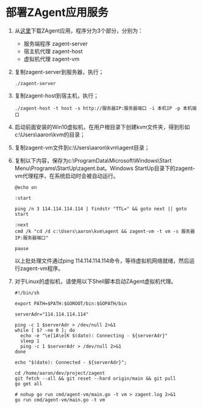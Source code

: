 # 部署ZAgent应用服务

1. 从[这里](https://github.com/easysoft/zagent/releases)下载ZAgent应用，程序分为3个部分，分别为：
   - 服务端程序 zagent-server
   - 宿主机代理 zagent-host
   - 虚拟机代理 zagent-vm

2. 复制zagent-server到服务器，执行；

   ```
   ./zagent-server
   ```

3. 复制zagent-host到宿主机，执行；

   ```
   ./zagent-host -t host -s http://服务器IP:服务器端口 -i 本机IP -p 本机端口
   ```

4. 启动前面安装的Win10虚拟机，在用户根目录下创建kvm文件夹，得到形如c:\Users\aaron\kvm的目录；
5. 复制zagent-vm文件到c:\Users\aaron\kvm\agent目录；
6. 复制以下内容，保存为c:\ProgramData\Microsoft\Windows\Start Menu\Programs\StartUp\zagent.bat。Windows StartUp目录下的zagent-vm代理程序，在系统启动时会被自动运行。

   ```
   @echo on
   
   :start
    
   ping /n 3 114.114.114.114 | findstr "TTL=" && goto next || goto start
   
   :next
   cmd /k "cd /d c:\Users\aaron\kvm\agent && zagent-vm -t vm -s 服务器IP:服务器端口"
   
   pause
   ```

   以上批处理文件通过ping 114.114.114.114命令，等待虚拟机网络就绪，然后运行zagent-vm程序。

7. 对于Linux的虚拟机，请使用以下Shell脚本启动ZAgent虚拟机代理。

   ```
   #!/bin/sh
   
   export PATH=$PATH:$GOROOT/bin:$GOPATH/bin
   
   serverAdr="114.114.114.114"
   
   ping -c 1 $serverAdr > /dev/null 2>&1
   while [ $? -ne 0 ]; do
     echo -e "\e[1A\e[K $(date): Connecting - ${serverAdr}"
     sleep 1
     ping -c 1 $serverAdr > /dev/null 2>&1
   done
   
   echo "$(date): Connected - ${serverAdr}";
   
   cd /home/aaron/dev/project/zagent
   git fetch --all && git reset --hard origin/main && git pull
   go get all
   
   # nohup go run cmd/agent-vm/main.go -t vm > zagent.log 2>&1
   go run cmd/agent-vm/main.go -t vm
   ```